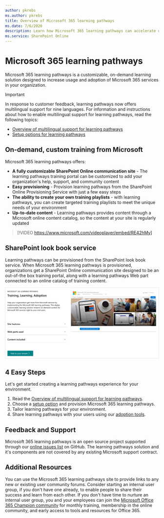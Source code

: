 ```yaml
---
author: pkrebs
ms.author: pkrebs
title: Overview of Microsoft 365 learning pathways 
ms.date: 7/6/2020
description: Learn how Microsoft 365 learning pathways can accelerate usage and adoption of Microsoft 365 services in your organization. Learning pathways include a custom SharePoint Online web part and a modern SharePoint Online communications training site that is easily provisioned to your Microsoft 365 tenant. 
ms.service: SharePoint Online
---
```


# Microsoft 365 learning pathways 
Microsoft 365 learning pathways is a customizable, on-demand learning solution designed to increase usage and adoption of Microsoft 365 services in your organization.    

> [!IMPORTANT]
> In response to customer feedback, learning pathways now offers multilingual support for nine languages. For information and instructions about how to enable multilingual support for learning pathways, read the following topics: 
>- [Overview of multilingual support for learning pathways](custom_overview_ml.md) 
>- [Setup options for learning pathways](custom_setupoptions.md)  

## On-demand, custom training from Microsoft

Microsoft 365 learning pathways offers:

- **A fully customizable SharePoint Online communication site** - The learning pathways training portal can be customized to add your organization's help, support, and community content
- **Easy provisioning** - Provision learning pathways from the SharePoint Online Provisioning Service with just a few easy steps
- **The ability to create your own training playlists** - with learning pathways, you can create targeted training playlists to meet the unique needs of your environment
- **Up-to-date content** - Learning pathways provides content through a Microsoft online content catalog, so the content at your site is regularly updated

> [!VIDEO https://www.microsoft.com/videoplayer/embed/RE42hMy]

## SharePoint look book service
Learning pathways can be provisioned from the SharePoint look book service. When Microsoft 365 learning pathways is provisioned, organizations get a SharePoint Online communication site designed to be an out-of-the box training portal, along with a learning pathways Web part connected to an online catalog of training content. 

![cg-provision.png](media/cg-provision.png)

## 4 Easy Steps
Let's get started creating a learning pathways experience for your environment.
1. Read the [Overview of multilingual support for learning pathways](custom_overview_ml.md). 
2. Choose a [setup option](custom_setupoptions.md) and provision Microsoft 365 learning pathways.  
3. Tailor learning pathways for your environment.
4. Share learning pathways with your users using our [adoption tools](driveadoption.md).

## Feedback and Support

Microsoft 365 learning pathways is an open source project supported through our [online issues list](https://aka.ms/CustomLearningHelp) on GitHub. The learning pathways solution and it's components are not covered by any existing Microsoft support contract.  

## Additional Resources
You can use the Microsoft 365 learning pathways site to provide links to any new or existing user community forums. Consider starting an internal user group, if you don't have one already, to enable people to share their success and learn from each other.  If you don't have time to nurture an internal user group, you and your employees can join the [Microsoft Office 365 Champion community](https://aka.ms/O365Champions) for monthly training, membership in the online community, and early access to tools and resources for Office 365.
